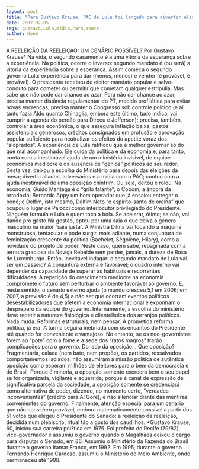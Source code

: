 ```yaml
---
layout: post
title: "Para Gustavo Krause, PAC de Lula foi lançado para divertir aliados, adversários e até a mídia"
date: 2007-02-05
tags: gustavo,Lula,mídia,Pará,skate
author: None
---
```

A REELEIÇÃO DA REELEIÇAO: UM CENÁRIO POSSÍVEL?
Por Gustavo Krause*
Na vida, o segundo casamento é a uma vitória da esperança sobre a experiência. Na política, ocorre o inverso: segundo mandato é (ou será) a vitória da experiência sobre a esperança.
Assim começa o segundo governo Lula: experiência para dar (menos, menos) e vender (é provável, é provável).
O presidente recebeu do eleitor mandato popular e salvo-conduto para cometer ou permitir que cometam qualquer estripulia. Mas sabe que não pode dar chance ao azar. 
Para não dar chance ao azar, precisa manter distância regulamentar do PT, medida profilática para evitar novas encrencas; precisa manter o Congresso sob controle político (e aí tanto fazia Aldo quanto Chinaglia, embora este último, tudo indica, vai cumprir a agenda do perdão para Dirceu e Jefferson); precisa, também, controlar a área econômica, o que assegura inflação baixa, gastos assistenciais generosos, créditos consignados em profusão e aprovação popular suficiente para neutralizar os efeitos do apetite voraz dos “aloprados”.
A experiência de Lula ratificou que é melhor governar só do que mal acompanhado. 
Ele cuida da política e da economia e, para tanto, conta com a inestimável ajuda de um ministério invisível, de equipe econômica medíocre e da ausência de “gênios” políticos ao seu redor.
Desta vez, deixou a escolha do Ministério para depois das eleições da mesa; divertiu aliados, adversários e a mídia com o PAC; contou com a ajuda inestimável de uma oposição chinfrim. 
Ou seja, deitou e rolou.
Na economia, Guido Mantega é o “grilo falante”; o Copom, a âncora da ortodoxia; Bernardo Appy um bom operador que já ensaiou entregar o boné; e Delfim, isto mesmo, Delfim Neto “o espírito-santo de orelha” que ocupou o lugar de Palocci como interlocutor privilegiado do Presidente. 
Ninguém formula e Lula é quem toca a bola. Se acelerar, ótimo; se não, vai dando pro gasto.Na gestão, optou por uma saia o que deixa o gênero masculino na maior “saia justa”. A Ministra Dilma vai tocando a máquina monstruosa, tentacular e pode surgir, mais adiante, numa conjuntura de feminização crescente da política (Bachelet, Sègolène, Hilary), como a novidade do projeto de poder. Neste caso, quem sabe, repaginada com a ternura graciosa da Noviça Rebelde sem perder, jamais, a dureza de Rosa de Luxemburgo.
Então, inevitável indagar: o segundo mandato de Lula vai ser um passeio? 
A conjuntura externa é favorável; o quadro interno vai depender da capacidade de superar as habituais e recorrentes dificuldades. 
A repetição do crescimento medíocre na economia compromete o futuro sem perturbar o ambiente favorável ao governo. 
E, neste sentido, o cenário externo ajuda (o mundo cresceu 5,1 em 2006; em 2007, a previsão é de 4,5) a não ser que ocorram eventos políticos desestabilizadores que afetem a economia internacional e exponham o despreparo da equipe do governo.
Internamente, a escolha do ministério deve repetir a natureza fisiológica e clientelística dos arranjos políticos. Nada muda. 
Reformas estruturais, nem pensar. 
A prometida reforma política, já era. 
A turma seguirá inebriada com os encantos do Presidente até quando for conveniente e vantajoso. No entanto, se os neo-governistas forem ao “pote” com a fome e a sede dos “ratos magros” trarão complicações para o governo.
Do lado da oposição... Que oposição? Fragmentária, calada (nem bate, nem propõe), os partidos, ressalvados comportamentos isolados, não assumiram a missão política de autêntica oposição como esperam milhões de eleitores para o bem da democracia e do Brasil.
Porque é minoria, a oposição somente exercerá bem o seu papel se for organizada, vigilante e aguerrida; porque é canal de expressão de significativa parcela da sociedade, a oposição somente se credenciará como alternativa de poder, dizendo, no momento certo, “verdades inconvenientes” (crédito para Al Gore), e não silenciar diante das mentiras convenientes do governo.
Finalmente, atenção especial para um cenário que não considero provável, embora matematicamente possível a partir dos 51 votos que elegeu o Presidente do Senado: a reeleição da reeleição, decidida num plebiscito, ritual tão a gosto dos caudilhos. 
*Gustavo Krause, 60, iniciou sua carreira pol?tica em 1975. Foi prefeito do Recife (79/82), vice-governador e assumiu o governo quando o Magalhães deixou o cargo para disputar o Senado, em 86.&nbsp;Assumiu o Ministério da Fazenda do Brasil durante o governo Itamar Franco, em 1992. Em 1995, durante o governo Fernando Henrique Cardoso, assumiu o Ministério do Meio Ambiente, onde permaneceu até 1998.  